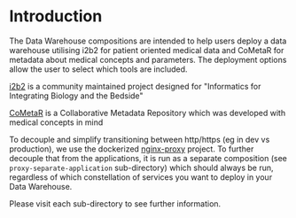 
# Introduction
The Data Warehouse compositions are intended to help users deploy a data warehouse utilising i2b2 for patient oriented medical data and CoMetaR for metadata about medical concepts and parameters. The deployment options allow the user to select which tools are included.

[i2b2](https://www.i2b2.org/) is a community maintained project designed for "Informatics for Integrating Biology and the Bedside"

[CoMetaR](https://github.com/dzl-dm/cometar) is a Collaborative Metadata Repository which was developed with medical concepts in mind

To decouple and simplify transitioning between http/https (eg in dev vs production), we use the dockerized [nginx-proxy](https://github.com/nginx-proxy/nginx-proxy) project. To further decouple that from the applications, it is run as a separate composition (see `proxy-separate-application` sub-directory) which should always be run, regardless of which constellation of services you want to deploy in your Data Warehouse.

Please visit each sub-directory to see further information.
